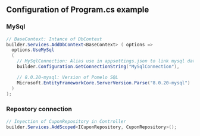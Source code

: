 ## Configuration of Program.cs example

### MySql
```cs
// BaseContext: Intance of DbContext
builder.Services.AddDbContext<BaseContext> ( options => 
  options.UseMySql
  (
    // MySqlConnection: Alias use in appsettings.json to link mysql database
    builder.Configuration.GetConnectionString("MySqlConnection"),

    // 8.0.20-mysql: Version of Pomelo SQL
    Microsoft.EntityFrameworkCore.ServerVersion.Parse("8.0.20-mysql")
  )
);
```

### Repostory connection
```cs
// Inyection of CuponRepository in Controller
builder.Services.AddScoped<ICuponRepository, CuponRepository>();
```